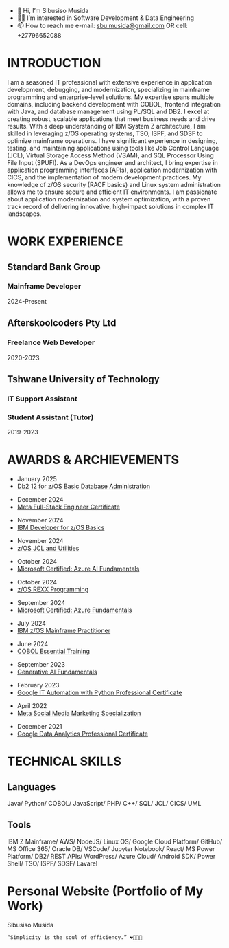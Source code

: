 - 👋 Hi, I’m Sibusiso Musida
- 👨‍💻 I’m interested in Software Development & Data Engineering
- 📫 How to reach me e-mail: sbu.musida@gmail.com OR cell: +27796652088

# INTRODUCTION
I am a seasoned IT professional with extensive experience in application development, debugging, and modernization, specializing in mainframe programming and enterprise-level solutions. My expertise spans multiple domains, including backend development with COBOL, frontend integration with Java, and database management using PL/SQL and DB2. I excel at creating robust, scalable applications that meet business needs and drive results.
With a deep understanding of IBM System Z architecture, I am skilled in leveraging z/OS operating systems, TSO, ISPF, and SDSF to optimize mainframe operations. I have significant experience in designing, testing, and maintaining applications using tools like Job Control Language (JCL), Virtual Storage Access Method (VSAM), and SQL Processor Using File Input (SPUFI).
As a DevOps engineer and architect, I bring expertise in application programming interfaces (APIs), application modernization with CICS, and the implementation of modern development practices. My knowledge of z/OS security (RACF basics) and Linux system administration allows me to ensure secure and efficient IT environments.
I am passionate about application modernization and system optimization, with a proven track record of delivering innovative, high-impact solutions in complex IT landscapes.

# WORK EXPERIENCE
## Standard Bank Group
### Mainframe Developer <br>
2024-Present
## Afterskoolcoders Pty Ltd
### Freelance Web Developer </br>
2020-2023
## Tshwane University of Technology
### IT Support Assistant  </br>
### Student Assistant (Tutor)  </br>
2019-2023 

# AWARDS & ARCHIEVEMENTS
<div class="award section second" id="achievements">
		<div class="container">
			<ul class="award-list list-flat">
				<li>January 2025</li>
				<li><a href="https://www.credly.com/badges/7d24fa04-52aa-47a2-ad17-8b2ae5c010f2/linked_in_profile" target="_blank">Db2 12 for z/OS Basic Database Administration</a></li>
			</ul>
			<ul class="award-list list-flat">
				<li>December 2024</li>
				<li><a href="https://www.credly.com/badges/ba0d3ad1-2f9e-4135-8061-13dc583a0f38/linked_in_profile" target="_blank">Meta Full-Stack Engineer Certificate</a></li>
			</ul>
			<ul class="award-list list-flat">
				<li>November 2024</li>
				<li><a href="https://www.credly.com/badges/f56d5b56-86a4-4e3a-b3bd-8a43408e393f/linked_in_profile" target="_blank">IBM Developer for z/OS Basics</a></li>
			</ul>
			<ul class="award-list list-flat">
				<li>November 2024</li>
				<li><a href="https://www.credly.com/badges/eace4f50-8d1c-4d31-ace3-728c5deaad90/linked_in_profile" target="_blank">z/OS JCL and Utilities</a></li>
			</ul>
			<ul class="award-list list-flat">
				<li>October 2024</li>
				<li><a href="https://learn.microsoft.com/api/credentials/share/en-us/MusidaSibusiso/BE914379BE8DEE83?sharingId" target="_blank">Microsoft Certified: Azure AI Fundamentals</a></li>
			</ul>
			<ul class="award-list list-flat">
				<li>October 2024</li>
				<li><a href="https://www.credly.com/badges/cfe006cd-2507-44e5-85be-33d5c8938627/linked_in_profile" target="_blank">z/OS REXX Programming</a></li>
			</ul>
			<ul class="award-list list-flat">
				<li>September 2024</li>
				<li><a href="https://learn.microsoft.com/api/credentials/share/en-us/MusidaSibusiso/7052FBF90C2549A8?sharingId" target="_blank">Microsoft Certified: Azure Fundamentals</a></li>
			</ul>
			<ul class="award-list list-flat">
				<li>July 2024</li>
				<li><a href="https://www.credly.com/badges/a004db30-fe48-4eaa-8705-56d25ffe7e86/linked_in_profile" target="_blank">IBM z/OS Mainframe Practitioner</a></li>
			</ul>
			<ul class="award-list list-flat">
				<li>June 2024</li>
				<li><a href="https://www.linkedin.com/learning/certificates/8308e0d917898b8ea00c5eb9b0594bb281506e7b9784d5d8011503d2ed2a177c" target="_blank">COBOL Essential Training</a></li>
			</ul>
			<ul class="award-list list-flat">
				<li>September 2023</li>
				<li><a href="https://www.cloudskillsboost.google/public_profiles/1284facb-3a1a-4981-9b43-90ed39f97bdc/badges/5185092" target="_blank">Generative AI Fundamentals</a></li>
			</ul>
			<ul class="award-list list-flat">
				<li>February 2023</li>
				<li><a href="https://www.coursera.org/account/accomplishments/professional-cert/M24FNNUDMY7R" target="_blank">Google IT Automation with Python Professional Certificate</a></li>
			</ul>
			<ul class="award-list list-flat">
				<li>April 2022</li>
				<li><a href="https://www.coursera.org/account/accomplishments/specialization/7P2JWZYJYYCW" target="_blank">Meta Social Media Marketing Specialization</a></li>
			</ul>
			<ul class="award-list list-flat">
				<li>December 2021</li>
				<li><a href="https://www.coursera.org/account/accomplishments/professional-cert/RCK9K8S6T7W3" target="_blank">Google Data Analytics Professional Certificate</a></li>
			</ul>
		</div>
	</div>

# TECHNICAL SKILLS
## Languages
Java/ Python/ COBOL/ JavaScript/ PHP/ C++/ SQL/ JCL/ CICS/ UML

## Tools
IBM Z Mainframe/ AWS/ NodeJS/ Linux OS/ Google Cloud Platform/ GitHub/ MS Office 365/ Oracle DB/ VSCode/ Jupyter Notebook/ React/ MS Power Platform/ DB2/ REST APIs/ WordPress/ Azure Cloud/ Android SDK/ Power Shell/ TSO/ ISPF/ SDSF/ Lavarel

# Personal Website (Portfolio of My Work)
<a href="https://sbu-musida.github.io/" target="_blank" style="text-decoration:none">Sibusiso Musida</a>


```
“Simplicity is the soul of efficiency.” ❤️‍🔥👨‍💻
```



